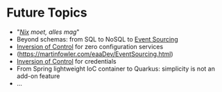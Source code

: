 # Future Topics

* "_[Nix](https://nixos.org/nixos/nix-pills/) moet, alles mag_"
* Beyond schemas: from SQL to NoSQL to [Event Sourcing](https://martinfowler.com/eaaDev/EventSourcing.html)
* [Inversion of Control](https://martinfowler.com/bliki/InversionOfControl.html) for zero configuration services
* (https://martinfowler.com/eaaDev/EventSourcing.html)
* [Inversion of Control](https://martinfowler.com/bliki/InversionOfControl.html) for credentials
* From Spring lightweight IoC container to Quarkus: simplicity is not an add-on feature
* ...
